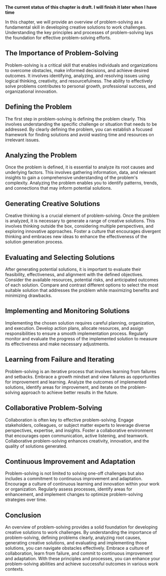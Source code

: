 **The current status of this chapter is draft. I will finish it later when I have time**

In this chapter, we will provide an overview of problem-solving as a fundamental skill in developing creative solutions to work challenges. Understanding the key principles and processes of problem-solving lays the foundation for effective problem-solving efforts.

The Importance of Problem-Solving
---------------------------------

Problem-solving is a critical skill that enables individuals and organizations to overcome obstacles, make informed decisions, and achieve desired outcomes. It involves identifying, analyzing, and resolving issues using logical thinking, creativity, and resourcefulness. The ability to effectively solve problems contributes to personal growth, professional success, and organizational innovation.

Defining the Problem
--------------------

The first step in problem-solving is defining the problem clearly. This involves understanding the specific challenge or situation that needs to be addressed. By clearly defining the problem, you can establish a focused framework for finding solutions and avoid wasting time and resources on irrelevant issues.

Analyzing the Problem
---------------------

Once the problem is defined, it is essential to analyze its root causes and underlying factors. This involves gathering information, data, and relevant insights to gain a comprehensive understanding of the problem's complexity. Analyzing the problem enables you to identify patterns, trends, and connections that may inform potential solutions.

Generating Creative Solutions
-----------------------------

Creative thinking is a crucial element of problem-solving. Once the problem is analyzed, it is necessary to generate a range of creative solutions. This involves thinking outside the box, considering multiple perspectives, and exploring innovative approaches. Foster a culture that encourages divergent thinking and embraces new ideas to enhance the effectiveness of the solution generation process.

Evaluating and Selecting Solutions
----------------------------------

After generating potential solutions, it is important to evaluate their feasibility, effectiveness, and alignment with the defined objectives. Consider the available resources, potential risks, and anticipated outcomes of each solution. Compare and contrast different options to select the most suitable solution that addresses the problem while maximizing benefits and minimizing drawbacks.

Implementing and Monitoring Solutions
-------------------------------------

Implementing the chosen solution requires careful planning, organization, and execution. Develop action plans, allocate resources, and assign responsibilities to ensure a smooth implementation process. Regularly monitor and evaluate the progress of the implemented solution to measure its effectiveness and make necessary adjustments.

Learning from Failure and Iterating
-----------------------------------

Problem-solving is an iterative process that involves learning from failures and setbacks. Embrace a growth mindset and view failures as opportunities for improvement and learning. Analyze the outcomes of implemented solutions, identify areas for improvement, and iterate on the problem-solving approach to achieve better results in the future.

Collaborative Problem-Solving
-----------------------------

Collaboration is often key to effective problem-solving. Engage stakeholders, colleagues, or subject matter experts to leverage diverse perspectives, expertise, and insights. Foster a collaborative environment that encourages open communication, active listening, and teamwork. Collaborative problem-solving enhances creativity, innovation, and the quality of solutions generated.

Continuous Improvement and Adaptation
-------------------------------------

Problem-solving is not limited to solving one-off challenges but also includes a commitment to continuous improvement and adaptation. Encourage a culture of continuous learning and innovation within your work or organization. Regularly assess processes, identify areas for enhancement, and implement changes to optimize problem-solving strategies over time.

Conclusion
----------

An overview of problem-solving provides a solid foundation for developing creative solutions to work challenges. By understanding the importance of problem-solving, defining problems clearly, analyzing root causes, generating creative solutions, and evaluating and implementing those solutions, you can navigate obstacles effectively. Embrace a culture of collaboration, learn from failure, and commit to continuous improvement and adaptation. With these principles and processes, you can enhance your problem-solving abilities and achieve successful outcomes in various work contexts.
